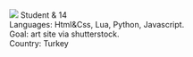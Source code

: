<img src="https://cdn.discordapp.com/avatars/822494990105313341/fd734114f9974140aaedac37044ad063.gif?size=1024">
Student & 14 <br>
Languages: Html&Css, Lua, Python, Javascript.<br>
Goal: art site via shutterstock.<br>
Country: Turkey

<!---
xTandeas/xTandeas is a ✨ special ✨ repository because its `README.md` (this file) appears on your GitHub profile.
You can click the Preview link to take a look at your changes.
--->
